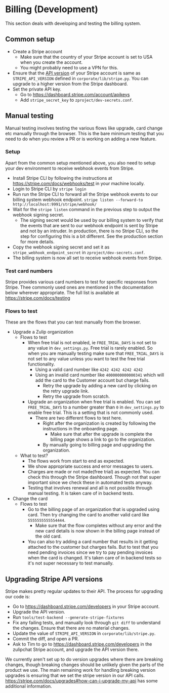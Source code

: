 # Billing (Development)

This section deals with developing and testing the billing system.

## Common setup

- Create a Stripe account
  - Make sure that the country of your Stripe account is set to USA when you create the account.
  - You might probably need to use a VPN for this.
- Ensure that the [API version](https://stripe.com/docs/api/versioning) of
  your Stripe account is same as `STRIPE_API_VERSION` defined in
  `corporate/lib/stripe.py`. You can upgrade to a higher version from
  the Stripe dashboard.
- Set the private API key.
  - Go to <https://dashboard.stripe.com/account/apikeys>
  - Add `stripe_secret_key` to `zproject/dev-secrets.conf`.

## Manual testing

Manual testing involves testing the various flows like upgrade, card change etc manually through the browser. This is the bare minimum testing that you need to do when you review a PR or is working on adding a new feature.

### Setup

Apart from the common setup mentioned above, you also need to setup your dev environment to receive webhook events
from Stripe.

- Install Stripe CLI by following the instructions at <https://stripe.com/docs/webhooks/test> in your machine locally.
- Login to Stripe CLI by `stripe login`
- Run run the Stripe CLI to forward all the Stripe webhook events to our billing system webhook endpoint.
  `stripe listen --forward-to http://localhost:9991/stripe/webhook/`
- Wait for the `stripe listen` command in the previous step to output the webhook signing secret.
  - The signing secret would be used by our billing system to verify that the events that are sent to our webhook endpoint is sent by Stripe and not by an intruder. In production, there is no Stripe CLI, so the step for configuring this is a bit different. See the production section for more details.
- Copy the webhook signing secret and set it as `stripe_webhook_endpoint_secret` in `zproject/dev-secrets.conf`.
- The billing system is now all set to receive webhook events from Stripe.

### Test card numbers

Stripe provides various card numbers to test for specific responses from Stripe. Thee commonly used ones are mentioned in the documentation below wherever appropriate. The full list is available at <https://stripe.com/docs/testing>

### Flows to test

These are the flows that you can test manually from the browser.

- Upgrade a Zulip organization
  - Flows to test
    - When free trial is not enabled, ie `FREE_TRIAL_DAYS` is not set to any value in `dev_settings.py`. Free trial is rarely enabled. So when you are manually testing make sure that `FREE_TRIAL_DAYS` is not set to any value unless you want to test the free trial functionality.
      - Using a valid card number like `4242 4242 4242 4242`
      - Using an invalid card number like `4000000000000341` which will add the card to the Customer account but charge fails.
        - Retry the upgrade by adding a new card by clicking on the retry upgrade link.
        - Retry the upgrade from scratch.
    - Upgrade an organization when free trial is enabled. You can set `FREE_TRIAL_DAYS` to a number greater than `0` in `dev_settings.py` to enable free trial. This is a setting that is not commonly used.
      - There are two different flows to test here.
        - Right after the organization is created by following the instructions in the onboarding page.
          - Make sure that after the upgrade is complete the billing page shows a link to go to the organization.
        - By manually going to billing page and upgrading the organization.
  - What to test?
    - The flows work from start to end as expected.
    - We show appropriate success and error messages to users.
    - Charges are made or not made(free trial) as expected. You can check this through the Stripe dashboard. Though not that super important since we check these in automated tests anyway.
    - Testing that involves renewal and all is not possible through manual testing. It is taken care of in backend tests.
- Change the card
  - Flows to test
    - Go to the billing page of an organization that is upgraded using card. Then try changing the card to another valid card like `5555555555554444`.
      - Make sure that the flow completes without any error and the new card details is now shown in the billing page instead of the old card.
    - You can also try adding a card number that results in it getting attached to the customer but charges fails. But to test that you need pending invoices since we try to pay pending invoices when the card is changed. It's taken care of in backend tests so it's not super necessary to test manually.

## Upgrading Stripe API versions

Stripe makes pretty regular updates to their API. The process for upgrading
our code is:

- Go to <https://dashboard.stripe.com/developers> in your Stripe account.
- Upgrade the API version.
- Run `tools/test-backend --generate-stripe-fixtures`
- Fix any failing tests, and manually look through `git diff` to understand
  the changes. Ensure that there are no material changes.
- Update the value of `STRIPE_API_VERSION` in `corporate/lib/stripe.py`.
- Commit the diff, and open a PR.
- Ask to Tim to go to <https://dashboard.stripe.com/developers> in the
  zulipchat Stripe account, and upgrade the API version there.

We currently aren't set up to do version upgrades where there are breaking
changes, though breaking changes should be unlikely given the parts of the
product we use. The main remaining work for handling breaking version upgrades
is ensuring that we set the stripe version in our API calls.
<https://stripe.com/docs/upgrades#how-can-i-upgrade-my-api> has some
additional information.
